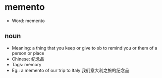 # memento

- Word: memento

## noun

- Meaning: a thing that you keep or give to sb to remind you or them of a person or place
- Chinese: 纪念品
- Tags: memory
- Eg.: a memento of our trip to Italy 我们意大利之旅的纪念品

